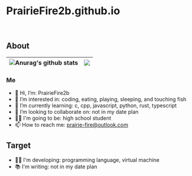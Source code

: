 # PrairieFire2b.github.io
<br/>

## About

| <img align="center" src="https://github-readme-stats.vercel.app/api?username=PrairieFire2b&show_icons=true&theme=buefy&hide_border=true" alt="Anurag's github stats" /> | <img align="center" src="https://github-readme-stats.vercel.app/api/top-langs/?username=PrairieFire2b&layout=compact&theme=buefy&hide_border=true" /> |
| ------------- | ------------- |

### Me
- 👋 Hi, I’m: PrairieFire2b
- 👀 I’m interested in: coding, eating, playing, sleeping, and touching fish
- 🌱 I’m currently learning: c, cpp, javascript, python, rust, typescript
- 💞️ I’m looking to collaborate on: not in my date plan
- 👨‍🎓 I'm going to be: high school student
- 📫 How to reach me: prairie-fire@outlook.com

## Target
- 👨‍💻 I'm developing: programming language, virtual machine
- 📚 I'm writing: not in my date plan

